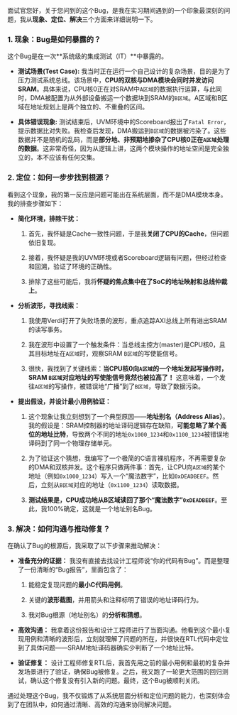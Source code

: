 面试官您好，关于您问到的这个Bug，是我在实习期间遇到的一个印象最深刻的问题，我从**现象、定位、解决**三个方面来详细说明一下。

### 1. 现象：Bug是如何暴露的？

这个Bug是在一次**系统级的集成测试（IT）**中暴露的。

- **测试场景(Test Case):** 我当时正在运行一个自己设计的复杂场景，目的是为了压力测试系统总线。该场景中，**CPU的双核与DMA模块会同时并发访问SRAM**。具体来说，CPU核0正在对SRAM中`A区域`的数据执行运算，与此同时，DMA被配置为从外部设备搬运一个数据块到SRAM的`B区域`。A区域和B区域在地址规划上是两个独立的、不重叠的区间。
    
- **具体错误现象:** 测试结束后，UVM环境中的Scoreboard报出了`Fatal Error`，提示数据比对失败。我检查后发现，DMA搬运到`B区域`的数据被污染了。这些数据并不是随机的乱码，而是**部分地、非预期地掺杂了CPU核0正在`A区域`处理的数据**。这非常奇怪，因为从逻辑上讲，这两个模块操作的地址空间是完全独立的，本不应该有任何交集。
    

### 2. 定位：如何一步步找到根源？

看到这个现象，我的第一反应是问题可能出在系统层面，而不是DMA模块本身。我的排查步骤如下：

- **简化环境，排除干扰：**
    
    1. 首先，我怀疑是Cache一致性问题，于是我**关闭了CPU的Cache**，但问题依旧复现。
        
    2. 接着，我怀疑是我的UVM环境或者Scoreboard逻辑有问题，但经过检查和回溯，验证了环境的正确性。
        
    3. 排除了这些可能后，我将**怀疑的焦点集中在了SoC的地址映射和总线仲裁上**。
        
- **分析波形，寻找线索：**
    
    1. 我使用Verdi打开了失败场景的波形，重点追踪AXI总线上所有进出SRAM的读写事务。
        
    2. 我在波形中设置了一个触发条件：当总线主控方(master)是CPU核0，且其目标地址在`A区域`时，观察SRAM `B区域`的写使能信号。
        
    3. 很快，我找到了关键线索：**当CPU核0向`A区域`的一个地址发起写操作时，SRAM `B区域`对应地址的写使能信号竟然也被拉高了！** 这意味着，一个发往`A区域`的写操作，被错误地“广播”到了`B区域`，导致了数据污染。
        
- **提出假设，并设计最小用例验证：**
    
    1. 这个现象让我立刻想到了一个典型原因——**地址别名（Address Alias）**。我的假设是：SRAM控制器的地址译码逻辑存在缺陷，**可能忽略了某个高位的地址比特**，导致两个不同的地址`0x1000_1234`和`0x1100_1234`被错误地译码到了同一个物理存储单元。
        
    2. 为了验证这个猜想，我编写了一个极简的C语言裸机程序，不再需要复杂的DMA和双核并发。这个程序只做两件事：首先，让CPU向`A区域`的某个地址（例如`0x1000_1234`）写入一个“魔法数字”，比如`0xDEADBEEF`。然后，立刻从`B区域`对应的地址（`0x1100_1234`）读取数据。
        
    3. **测试结果是，CPU成功地从B区域读回了那个“魔法数字”`0xDEADBEEF`**。至此，我100%确定，这就是一个地址别名Bug。
        

### 3. 解决：如何沟通与推动修复？

在确认了Bug的根源后，我采取了以下步骤来推动解决：

- **准备充分的证据：** 我没有直接去找设计工程师说“你的代码有Bug”。而是整理了一份清晰的“Bug报告”，里面包含了：
    
    1. 能稳定复现问题的**最小C代码用例**。
        
    2. 关键的**波形截图**，并用箭头和注释标明了错误的地址译码行为。
        
    3. 我对Bug根源（地址别名）的**分析和猜想**。
        
- **高效沟通：** 我拿着这份报告和设计工程师进行了当面沟通。他看到这个最小复现用例和清晰的波形后，立刻就理解了问题的所在，并很快在RTL代码中定位到了具体问题——SRAM地址译码器确实少判断了一个地址比特。
    
- **验证修复：** 设计工程师修复RTL后，我首先用之前的最小用例和最初的复杂并发场景进行了验证，确保Bug被修复。之后，我又跑了一轮更大范围的回归测试，确认这个修复没有引入新的问题。最终，这个Bug被顺利关闭。
    

通过处理这个Bug，我不仅锻炼了从系统层面分析和定位问题的能力，也深刻体会到了在团队中，如何通过清晰、高效的沟通来协同解决问题。